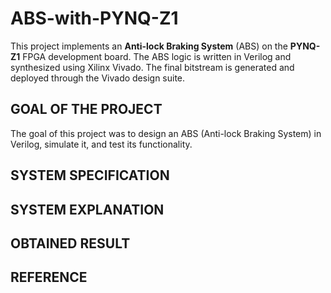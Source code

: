 # **ABS-with-PYNQ-Z1**
This project implements an **Anti-lock Braking System** (ABS) on the **PYNQ-Z1** FPGA development board. The ABS logic is written in Verilog and synthesized using Xilinx Vivado. The final bitstream is generated and deployed through the Vivado design suite.

## **GOAL OF THE PROJECT**
The goal of this project was to design an ABS (Anti-lock Braking System) in Verilog, simulate it, and test its functionality.

## **SYSTEM SPECIFICATION**

## **SYSTEM EXPLANATION**

## **OBTAINED RESULT**

## **REFERENCE**
